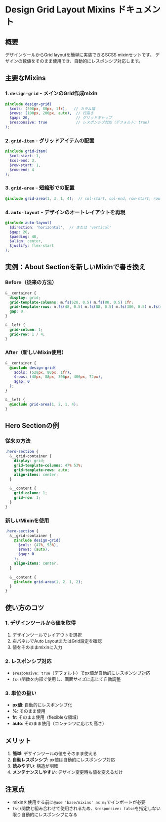 # Design Grid Layout Mixins ドキュメント

## 概要
デザインツールからGrid layoutを簡単に実装できるSCSS mixinセットです。
デザインの数値をそのまま使用でき、自動的にレスポンシブ対応します。

## 主要なMixins

### 1. `design-grid` - メインのGrid作成mixin

```scss
@include design-grid(
  $cols: (500px, 80px, 1fr),   // カラム幅
  $rows: (100px, 200px, auto),  // 行高さ
  $gap: 20,                     // グリッドギャップ
  $responsive: true             // レスポンシブ対応（デフォルト: true）
);
```

### 2. `grid-item` - グリッドアイテムの配置

```scss
@include grid-item(
  $col-start: 1,
  $col-end: 3,
  $row-start: 1,
  $row-end: 4
);
```

### 3. `grid-area` - 短縮形での配置

```scss
@include grid-area(1, 3, 1, 4);  // col-start, col-end, row-start, row-end
```

### 4. `auto-layout` - デザインのオートレイアウトを再現

```scss
@include auto-layout(
  $direction: 'horizontal',  // または 'vertical'
  $gap: 20,
  $padding: 40,
  $align: center,
  $justify: flex-start
);
```

## 実例：About Sectionを新しいMixinで書き換え

### Before（従来の方法）
```scss
&__container {
  display: grid;
  grid-template-columns: m.fs(528, 0.5) m.fs(80, 0.5) 1fr;
  grid-template-rows: m.fs(48, 0.5) m.fs(88, 0.5) m.fs(306, 0.5) m.fs(406, 0.5) m.fs(72, 0.5);
  gap: 0;
}

&__left {
  grid-column: 1;
  grid-row: 1 / 4;
}
```

### After（新しいMixin使用）
```scss
&__container {
  @include design-grid(
    $cols: (528px, 80px, 1fr),
    $rows: (48px, 88px, 306px, 406px, 72px),
    $gap: 0
  );
}

&__left {
  @include grid-area(1, 2, 1, 4);
}
```

## Hero Sectionの例

### 従来の方法
```scss
.hero-section {
  &__grid-container {
    display: grid;
    grid-template-columns: 47% 53%;
    grid-template-rows: auto;
    align-items: center;
  }
  
  &__content {
    grid-column: 1;
    grid-row: 1;
  }
}
```

### 新しいMixinを使用
```scss
.hero-section {
  &__grid-container {
    @include design-grid(
      $cols: (47%, 53%),
      $rows: (auto),
      $gap: 0
    );
    align-items: center;
  }
  
  &__content {
    @include grid-area(1, 2, 1, 2);
  }
}
```

## 使い方のコツ

### 1. デザインツールから値を取得
1. デザインツールでレイアウトを選択
2. 右パネルでAuto LayoutまたはGrid設定を確認
3. 値をそのままmixinに入力

### 2. レスポンシブ対応
- `$responsive: true`（デフォルト）でpx値が自動的にレスポンシブ対応
- `fs()`関数を内部で使用し、画面サイズに応じて自動調整

### 3. 単位の扱い
- **px値**: 自動的にレスポンシブ化
- **%**: そのまま使用
- **fr**: そのまま使用（flexibleな領域）
- **auto**: そのまま使用（コンテンツに応じた高さ）

## メリット

1. **簡単**: デザインツールの値をそのまま使える
2. **自動レスポンシブ**: px値は自動的にレスポンシブ対応
3. **読みやすい**: 構造が明確
4. **メンテナンスしやすい**: デザイン変更時も値を変えるだけ

## 注意点

- mixinを使用する前に`@use 'base/mixins' as m;`でインポートが必要
- `fs()`関数と組み合わせて使用されるため、`$responsive: false`を指定しない限り自動的にレスポンシブになる